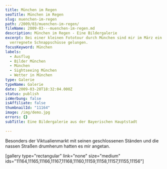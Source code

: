 ```yaml
---
title: München im Regen
seoTitle: München im Regen
slug: muenchen-im-regen
path: /2009/03/muenchen-im-regen/
fileName: 2009-03---muenchen-im-regen.md
description: München im Regen - Eine Bildergalerie
excerpt: Bei einer kleinen Fototour durch München sind mir im März ein paar
  verregnete Schnappschüsse gelungen.
focusKeyword: München
labels:
  - Ausflug
  - Bilder München
  - München
  - Sightseeing München
  - Wetter in München
type: Galerie
typeName: Galerie
date: 2009-03-28T18:32:04.000Z
status: publish
isWerbung: false
isAffiliate: false
thumbnailId: "11164"
image: /img/demo.jpg
errors: {}
subTitle: Eine Bildergalerie aus der Bayerischen Hauptstadt
  
---
```


Besonders der Viktualienmarkt mit seinen geschlossenen Ständen und die nassen
Straßen drumherum hatten es mir angetan.

[gallery type="rectangular" link="none" size="medium"
ids="11164,11165,11166,11167,11168,11160,11159,11158,11157,11155,11156"]

  